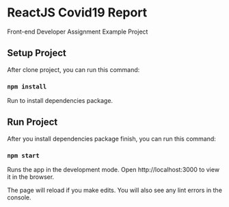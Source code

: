# ReactJS Covid19 Report

Front-end Developer Assignment Example Project

## Setup Project

After clone project, you can run this command:

### `npm install`

Run to install dependencies package.

## Run Project

After you install dependencies package finish, you can run this command:

### `npm start`

Runs the app in the development mode.
Open http://localhost:3000 to view it in the browser.

The page will reload if you make edits.
You will also see any lint errors in the console.






